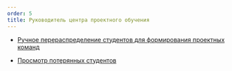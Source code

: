 ```yaml
---
order: 5
title: Руководитель центра проектного обучения
---
```


-  [Ручное перераспределение студентов для формирования проектных команд](./Manual-completion-of-student-projects.md)

-  [Просмотр потерянных студентов](./View-lost-stud.md)



